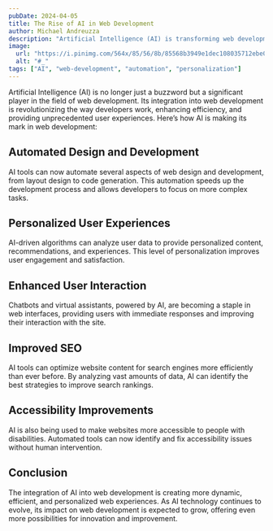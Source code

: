```yaml
---
pubDate: 2024-04-05
title: The Rise of AI in Web Development
author: Michael Andreuzza
description: "Artificial Intelligence (AI) is transforming web development in ways we could only imagine a few years ago. "
image:
  url: "https://i.pinimg.com/564x/85/56/8b/85568b3949e1dec108035712ebe05b0d.jpg"
  alt: "#_"
tags: ["AI", "web-development", "automation", "personalization"]
---
```


Artificial Intelligence (AI) is no longer just a buzzword but a significant player in the field of web development. Its integration into web development is revolutionizing the way developers work, enhancing efficiency, and providing unprecedented user experiences. Here’s how AI is making its mark in web development:

## Automated Design and Development

AI tools can now automate several aspects of web design and development, from layout design to code generation. This automation speeds up the development process and allows developers to focus on more complex tasks.

## Personalized User Experiences

AI-driven algorithms can analyze user data to provide personalized content, recommendations, and experiences. This level of personalization improves user engagement and satisfaction.

## Enhanced User Interaction

Chatbots and virtual assistants, powered by AI, are becoming a staple in web interfaces, providing users with immediate responses and improving their interaction with the site.

## Improved SEO

AI tools can optimize website content for search engines more efficiently than ever before. By analyzing vast amounts of data, AI can identify the best strategies to improve search rankings.

## Accessibility Improvements

AI is also being used to make websites more accessible to people with disabilities. Automated tools can now identify and fix accessibility issues without human intervention.

## Conclusion

The integration of AI into web development is creating more dynamic, efficient, and personalized web experiences. As AI technology continues to evolve, its impact on web development is expected to grow, offering even more possibilities for innovation and improvement.
